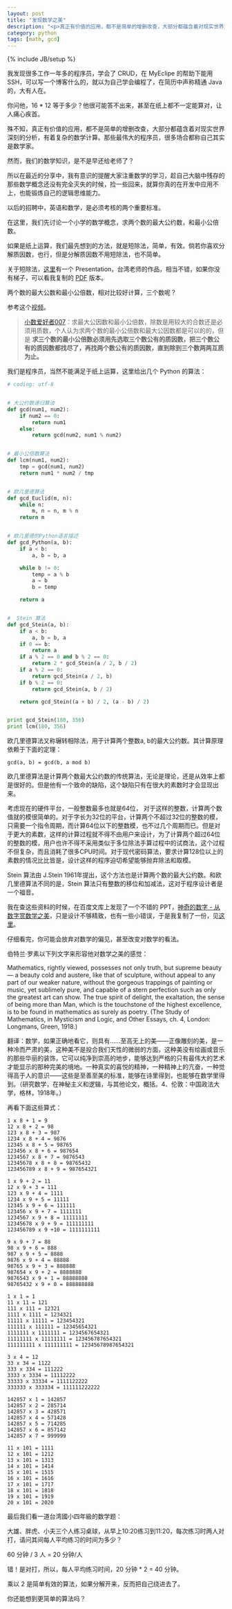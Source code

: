 ```yaml
---
layout: post
title: "发现数学之美"
description: "<p>真正有价值的应用，都不是简单的增删改查，大部分都蕴含着对现实世界深刻的分析，有着复杂的数学计算。那些最伟大的程序员，很多场合都称自己其实是数学家。</p><p>然而，我们的数学知识，是不是早还给老师了？</p><p>在最近的分享中，我有意识的提醒大家注重数学的学习，趁自己大脑中残存的那些数学概念还没有完全灭失的时候，捡一些回来，就算你真的在开发中应用不上，也能锻炼自己的逻辑思维能力。</p><p>以后的招聘中，英语和数学，是必须考核的两个重要标准。</p>"
category: python
tags: [math, gcd]
---
```

{% include JB/setup %}

我发现很多工作一年多的程序员，学会了 CRUD，在 MyEclipe 的帮助下能用 SSH，可以写一个博客什么的，就以为自己学会编程了，在简历中声称精通 Java 的，大有人在。

你问他，16 * 12 等于多少？他很可能答不出来，甚至在纸上都不一定能算对，让人痛心疾首。

殊不知，真正有价值的应用，都不是简单的增删改查，大部分都蕴含着对现实世界深刻的分析，有着复杂的数学计算。那些最伟大的程序员，很多场合都称自己其实是数学家。

然而，我们的数学知识，是不是早还给老师了？

所以在最近的分享中，我有意识的提醒大家注重数学的学习，趁自己大脑中残存的那些数学概念还没有完全灭失的时候，捡一些回来，就算你真的在开发中应用不上，也能锻炼自己的逻辑思维能力。

以后的招聘中，英语和数学，是必须考核的两个重要标准。

在这里，我们先讨论一个小学的数学概念，求两个数的最大公约数，和最小公倍数。

如果是纸上运算，我们最先想到的方法，就是短除法，简单，有效。倘若你喜欢分解质因数，也行，但是分解质因数不用短除法，也不简单。

关于短除法，[这里](http://www.slideshare.net/bruno921/ss-14819754)有一个 Presentation，台湾老师的作品，相当不错，如果你没有梯子，可以看我复制的 [PDF](/assets/images/2013/02/short-division.pdf) 版本。

两个数的最大公数和最小公倍数，相对比较好计算，三个数呢？

参考这个[视频](http://www.youtube.com/watch?v=fX6YC-r2MIw)。

>[小数爱好者007](http://www.sowerclub.com/ViewTopic.php?id=452306)：求最大公因数和最小公倍数，除数是用较大的合数还是必须用质数，个人认为求两个数的最小公倍数和最大公因数都是可以的的，但是 **求三个数的最小公倍数必须用先选取三个数公有的质因数，把三个数公有的质因数都找尽了，再找两个数公有的质因数，直到除到三个数两两互质为止。**

我们是程序员，当然不能满足于纸上运算，这里给出几个 Python 的算法：

```python
# coding: utf-8


# 大公约数递归算法
def gcd(num1, num2):
    if num2 == 0:
        return num1
    else:
        return gcd(num2, num1 % num2)


# 最小公倍数算法
def lcm(num1, num2):
    tmp = gcd(num1, num2)
    return num1 * num2 / tmp


# 欧几里德算法
def gcd_Euclid(m, n):
    while n:
        m, n = n, m % n
    return m


# 欧几里德的Python语言描述
def gcd_Python(a, b):
    if a < b:
        a, b = b, a

    while b != 0:
        temp = a % b
        a = b
        b = temp

    return a


#  Stein 算法
def gcd_Stein(a, b):
    if a < b:
        a, b = b, a
    if 0 == b:
        return a
    if a % 2 == 0 and b % 2 == 0:
        return 2 * gcd_Stein(a / 2, b / 2)
    if a % 2 == 0:
        return gcd_Stein(a / 2, b)
    if b % 2 == 0:
        return gcd_Stein(a, b / 2)

    return gcd_Stein((a + b) / 2, (a - b) / 2)


print gcd_Stein(180, 356)
print lcm(180, 356)
```

欧几里德算法又称辗转相除法，用于计算两个整数a, b的最大公约数。其计算原理依赖于下面的定理：

`gcd(a, b) = gcd(b, a mod b)`

欧几里德算法是计算两个数最大公约数的传统算法，无论是理论，还是从效率上都是很好的。但是他有一个致命的缺陷，这个缺陷只有在很大的素数时才会显现出来。

考虑现在的硬件平台，一般整数最多也就是64位， 对于这样的整数，计算两个数值就的模很简单的。对于字长为32位的平台，计算两个不超过32位的整数的模，只需要一个指令周期，而计算64位以下的整数模，也不过几个周期而已。但是对于更大的素数，这样的计算过程就不得不由用户来设计，为了计算两个超过64位的整数的模，用户也许不得不采用类似于多位除法手算过程中的试商法，这个过程不但复杂，而且消耗了很多CPU时间。对于现代密码算法，要求计算128位以上的素数的情况比比皆是，设计这样的程序迫切希望能够抛弃除法和取模。

Stein 算法由 J.Stein 1961年提出，这个方法也是计算两个数的最大公约数。和欧几里德算法不同的是，Stein 算法只有整数的移位和加减法，这对于程序设计者是一个福音。

我在查这些资料的时候，在百度文库上发现了一个不错的 PPT，[神奇的数字 - 从数字赏数学之美](http://wenku.baidu.com/view/e53a236e58fafab069dc0221.html)，只是设计不够精致，也有一些小错误，于是我复制了一份，见[这里](http://www.chenzixin.com/demo/slides/math.html)。

仔细看完，你可能会放弃对数学的偏见，甚至改变对数学的看法。

伯特兰·罗素以下列文字来形容他对数学之美的感觉：

<p class='justify'>Mathematics, rightly viewed, possesses not only truth, but supreme beauty — a beauty cold and austere, like that of sculpture, without appeal to any part of our weaker nature, without the gorgeous trappings of painting or music, yet sublimely pure, and capable of a stern perfection such as only the greatest art can show. The true spirit of delight, the exaltation, the sense of being more than Man, which is the touchstone of the highest excellence, is to be found in mathematics as surely as poetry. (The Study of Mathematics, in Mysticism and Logic, and Other Essays, ch. 4, London: Longmans, Green, 1918.)</p>

翻译：数学，如果正确地看它，则具有……至高无上的美——正像雕刻的美，是一种冷而严肃的美，这种美不是投合我们天性的微弱的方面，这种美没有绘画或音乐的那些华丽的装饰，它可以纯净到崇高的地步，能够达到严格的只有最伟大的艺术才能显示的那种完美的境地。一种真实的喜悦的精神，一种精神上的亢奋，一种觉得高于人的意识——这些是至善至美的标准，能够在诗里得到，也能够在数学里得到。（研究数学，在神秘主义和逻辑，与其他论文，概括。4、伦敦：中国政法大学，格林，1918年。）

再看下面这些算式：

```
1 x 8 + 1 = 9
12 x 8 + 2 = 98
123 x 8 + 3 = 987
1234 x 8 + 4 = 9876
12345 x 8 + 5 = 98765
123456 x 8 + 6 = 987654
1234567 x 8 + 7 = 9876543
12345678 x 8 + 8 = 98765432
123456789 x 8 + 9 = 987654321

1 x 9 + 2 = 11
12 x 9 + 3 = 111
123 x 9 + 4 = 1111
1234 x 9 + 5 = 11111
12345 x 9 + 6 = 111111
123456 x 9 + 7 = 1111111
1234567 x 9 + 8 = 11111111
12345678 x 9 + 9 = 111111111
123456789 x 9 +10 = 1111111111

9 x 9 + 7 = 88
98 x 9 + 6 = 888
987 x 9 + 5 = 8888
9876 x 9 + 4 = 88888
98765 x 9 + 3 = 888888
987654 x 9 + 2 = 8888888
9876543 x 9 + 1 = 88888888
98765432 x 9 + 0 = 888888888

1 x 1 = 1
11 x 11 = 121
111 x 111 = 12321
1111 x 1111 = 1234321
11111 x 11111 = 123454321
111111 x 111111 = 12345654321
1111111 x 1111111 = 1234567654321
11111111 x 11111111 = 123456787654321
111111111 x 111111111 = 12345678987654321

3 x 4 = 12
33 x 34 = 1122
333 x 334 = 111222
3333 x 3334 = 11112222
33333 x 33334 = 1111122222
333333 x 333334 = 111111222222

142857 x 1 = 142857
142857 x 2 = 285714
142857 x 3 = 428571
142857 x 4 = 571428
142857 x 5 = 714285
142857 x 6 = 857142
142857 x 7 = 999999

11 x 101 = 1111
12 x 101 = 1212
13 x 101 = 1313
14 x 101 = 1414
15 x 101 = 1515
16 x 101 = 1616
17 x 101 = 1717
18 x 101 = 1818
19 x 101 = 1919
20 x 101 = 2020
```

最后我们看一道台湾國小四年級的数学题：

大雄、胖虎、小夫三个人练习桌球，从早上10:20练习到11:20，每次练习时两人对打，请问其间每人平均练习的时间为多少？

60 分钟 / 3 人 = 20 分钟/人

错！是对打，所以，每人平均练习时间，20 分钟 * 2 = 40 分钟。

乘以 2 是简单有效的算法，如果分解开来，反而把自己绕进去了。

你还能想到更简单的算法吗？






